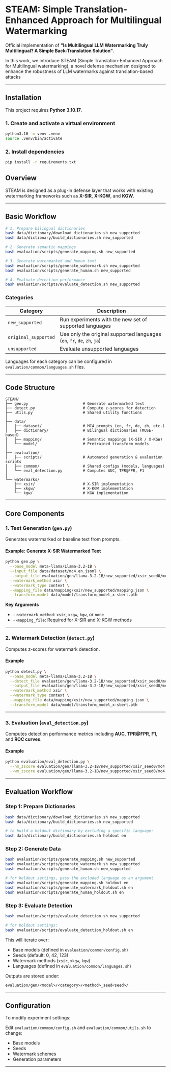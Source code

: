 # STEAM: Simple Translation-Enhanced Approach for Multilingual Watermarking

Official implementation of **"Is Multilingual LLM Watermarking Truly Multilingual? A Simple Back-Translation Solution"**.

In this work, we introduce STEAM (Simple Translation-Enhanced Approach for Multilingual watermarking), a novel defense mechanism designed to enhance the robustness of LLM watermarks against translation-based attacks

---

## Installation

This project requires **Python 3.10.17**.

### 1. Create and activate a virtual environment

```bash
python3.10 -m venv .venv
source .venv/bin/activate
```

### 2. Install dependencies

```bash
pip install -r requirements.txt
```

## Overview

STEAM is designed as a plug-in defense layer that works with existing watermarking frameworks such as **X-SIR**, **X-KGW**, and **KGW**.

---

## Basic Workflow

```bash
# 1. Prepare bilingual dictionaries
bash data/dictionary/download_dictionaries.sh new_supported
bash data/dictionary/build_dictionaries.sh new_supported

# 2. Generate semantic mappings
bash evaluation/scripts/generate_mapping.sh new_supported

# 3. Generate watermarked and human text
bash evaluation/scripts/generate_watermark.sh new_supported
bash evaluation/scripts/generate_human.sh new_supported

# 4. Evaluate detection performance
bash evaluation/scripts/evaluate_detection.sh new_supported
```

### Categories

| Category             | Description                                                              |
| -------------------- | ------------------------------------------------------------------------ |
| `new_supported`      | Run experiments with the new set of supported languages                  |
| `original_supported` | Use only the original supported languages (`en`, `fr`, `de`, `zh`, `ja`) |
| `unsupported`        | Evaluate unsupported languages                                           |

Languages for each category can be configured in `evaluation/common/languages.sh` files.

---

## Code Structure

```
STEAM/
├── gen.py                        # Generate watermarked text
├── detect.py                     # Compute z-scores for detection
├── utils.py                      # Shared utility functions
│
├── data/
│   ├── dataset/                  # MC4 prompts (en, fr, de, zh, etc.)
│   ├── dictionary/               # Bilingual dictionaries (MUSE-based)
│   ├── mapping/                  # Semantic mappings (X-SIR / X-KGW)
│   └── model/                    # Pretrained transform models
│
├── evaluation/
│   ├── scripts/                  # Automated generation & evaluation scripts
│   ├── common/                   # Shared configs (models, languages)
│   └── eval_detection.py         # Computes AUC, TPR@FPR, F1
│
└── watermarks/
    ├── xsir/                     # X-SIR implementation
    ├── xkgw/                     # X-KGW implementation
    └── kgw/                      # KGW implementation
```

---

## Core Components

### 1. Text Generation (`gen.py`)

Generates watermarked or baseline text from prompts.

#### Example: Generate X-SIR Watermarked Text

```bash
python gen.py \
  --base_model meta-llama/Llama-3.2-1B \
  --input_file data/dataset/mc4.en.jsonl \
  --output_file evaluation/gen/llama-3.2-1B/new_supported/xsir_seed0/mc4.en.mod.jsonl \
  --watermark_method xsir \
  --watermark_type context \
  --mapping_file data/mapping/xsir/new_supported/mapping.json \
  --transform_model data/model/transform_model_x-sbert.pth
```

**Key Arguments**

- `--watermark_method`: `xsir`, `xkgw`, `kgw`, or `none`
- `--mapping_file`: Required for X-SIR and X-KGW methods

---

### 2. Watermark Detection (`detect.py`)

Computes z-scores for watermark detection.

#### Example

```bash
python detect.py \
  --base_model meta-llama/Llama-3.2-1B \
  --detect_file evaluation/gen/llama-3.2-1B/new_supported/xsir_seed0/mc4.en.mod.jsonl \
  --output_file evaluation/gen/llama-3.2-1B/new_supported/xsir_seed0/mc4.en.mod.z_score.jsonl \
  --watermark_method xsir \
  --watermark_type context \
  --mapping_file data/mapping/xsir/new_supported/mapping.json \
  --transform_model data/model/transform_model_x-sbert.pth
```

---

### 3. Evaluation (`eval_detection.py`)

Computes detection performance metrics including **AUC**, **TPR@FPR**, **F1**, and **ROC curves**.

#### Example

```bash
python evaluation/eval_detection.py \
  --hm_zscore evaluation/gen/llama-3.2-1B/new_supported/xsir_seed0/mc4.en-fr.hum.z_score.jsonl \
  --wm_zscore evaluation/gen/llama-3.2-1B/new_supported/xsir_seed0/mc4.en-fr.mod.z_score.jsonl
```

---

## Evaluation Workflow

### Step 1: Prepare Dictionaries

```bash
bash data/dictionary/download_dictionaries.sh new_supported
bash data/dictionary/build_dictionaries.sh new_supported

# to build a holdout dictionary by excluding a specific language:
bash data/dictionary/build_dictionaries.sh holdout en
```

### Step 2: Generate Data

```bash
bash evaluation/scripts/generate_mapping.sh new_supported
bash evaluation/scripts/generate_watermark.sh new_supported
bash evaluation/scripts/generate_human.sh new_supported

# for holdout settings, pass the excluded language as an argument
bash evaluation/scripts/generate_mapping.sh holdout en
bash evaluation/scripts/generate_watermark_holdout.sh en
bash evaluation/scripts/generate_human_holdout.sh en
```

### Step 3: Evaluate Detection

```bash
bash evaluation/scripts/evaluate_detection.sh new_supported

# for holdout settings:
bash evaluation/scripts/evaluate_detection_holdout.sh en
```

This will iterate over:

- Base models (defined in `evaluation/common/config.sh`)
- Seeds (default: 0, 42, 123)
- Watermark methods (`xsir`, `xkgw`, `kgw`)
- Languages (defined in `evaluation/common/languages.sh`)

Outputs are stored under:

```
evaluation/gen/<model>/<category>/<method>_seed<seed>/
```

---

## Configuration

To modify experiment settings:

Edit `evaluation/common/config.sh` and `evaluation/common/utils.sh` to change:

- Base models
- Seeds
- Watermark schemes
- Generation parameters

---
